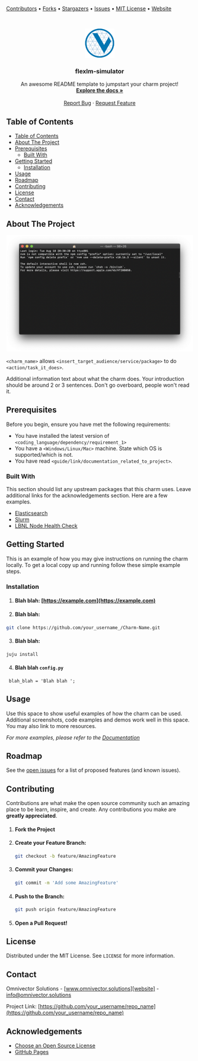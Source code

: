 <!--
*** This document uses markdown "reference style" links for readability.
*** Reference links are enclosed in brackets [ ] instead of parentheses ( ).
*** See bellow for the declaration of the reference variables
*** for contributors-url, forks-url, etc. Find and replace "repo_template" with your repo name
*** https://www.markdownguide.org/basic-syntax/#reference-style-links
-->

<!-- MARKDOWN LINKS & IMAGES -->
<!-- https://www.markdownguide.org/basic-syntax/#reference-style-links -->

[contributors-url]: https://github.com/omnivector-solutions/repo-template/graphs/contributors
[forks-url]: https://github.com/omnivector-solutions/repo-template/network/members
[stars-url]: https://github.com/omnivector-solutions/repo-template/stargazers
[issues-url]: https://github.com/omnivector-solutions/repo-template/issues
[license-url]: https://github.com/omnivector-solutions/repo-template/blob/master/LICENSE.txt
[website]: https://www.omnivector.solutions
[product-screenshot]: images/screenshot.png

[Contributors][contributors-url] •
[Forks][forks-url] •
[Stargazers][stars-url] •
[Issues][issues-url] •
[MIT License][license-url] •
[Website][website]

<!-- PROJECT LOGO -->
<br />
<p align="center">
  <a href="https://github.com/omnivector-solutions/repo-template">
    <img src="images/logo.png" alt="Logo" width="80" height="80">
  </a>

  <h3 align="center">flexlm-simulator</h3>

  <p align="center">
    An awesome README template to jumpstart your charm project!
    <br />
    <a href="https://github.com/omnivector-solutions/repo-template"><strong>Explore the docs »</strong></a>
    <br />
    <br />
    <a href="https://github.com/omnivector-solutions/repo-template/issues">Report Bug</a>
    ·
    <a href="https://github.com/omnivector-solutions/repo-template/issues">Request Feature</a>
  </p>
</p>

<!-- TABLE OF CONTENTS -->

## Table of Contents

- [Table of Contents](#table-of-contents)
- [About The Project](#about-the-project)
- [Prerequisites](#prerequisites)
  - [Built With](#built-with)
- [Getting Started](#getting-started)
  - [Installation](#installation)
- [Usage](#usage)
- [Roadmap](#roadmap)
- [Contributing](#contributing)
- [License](#license)
- [Contact](#contact)
- [Acknowledgements](#acknowledgements)

<!-- ABOUT THE PROJECT -->

## About The Project

[![Product Name Screen Shot][product-screenshot]](https://example.com)

`<charm_name>` allows `<insert_target_audience/service/package>` to do `<action/task_it_does>`.

Additional information text about what the charm does. Your introduction should be around 2 or 3 sentences. Don't go overboard, people won't read it.

## Prerequisites

Before you begin, ensure you have met the following requirements:

<!--- These are just example requirements. Add, duplicate or remove as required --->

- You have installed the latest version of `<coding_language/dependency/requirement_1>`
- You have a `<Windows/Linux/Mac>` machine. State which OS is supported/which is not.
- You have read `<guide/link/documentation_related_to_project>`.

### Built With

This section should list any upstream packages that this charm uses. Leave additional links for the acknowledgements section. Here are a few examples.

- [Elasticsearch](https://www.elastic.co/)
- [Slurm](https://www.schedmd.com/)
- [LBNL Node Health Check](https://github.com/mej/nhc)

<!-- GETTING STARTED -->

## Getting Started

This is an example of how you may give instructions on running the charm locally.
To get a local copy up and running follow these simple example steps.

### Installation

1. #### Blah blah: [https://example.com](https://example.com)
2. #### Blah blah:

```sh
git clone https://github.com/your_username_/Charm-Name.git
```

3. #### Blah blah:

```sh
juju install
```

4. #### Blah blah `config.py`

```PY
 blah_blah = 'Blah blah ';
```

<!-- USAGE EXAMPLES -->

## Usage

Use this space to show useful examples of how the charm can be used. Additional screenshots, code examples and demos work well in this space. You may also link to more resources.

_For more examples, please refer to the [Documentation](https://example.com)_

<!-- ROADMAP -->

## Roadmap

See the [open issues](https://github.com/omnivector-solutions/repo-template/issues) for a list of proposed features (and known issues).

<!-- CONTRIBUTING -->

## Contributing

Contributions are what make the open source community such an amazing place to be learn, inspire, and create. Any contributions you make are **greatly appreciated**.

1. #### Fork the Project
2. #### Create your Feature Branch:
   ```sh
   git checkout -b feature/AmazingFeature
   ```
3. #### Commit your Changes:
   ```sh
   git commit -m 'Add some AmazingFeature'
   ```
4. #### Push to the Branch:
   ```sh
   git push origin feature/AmazingFeature
   ```
5. #### Open a Pull Request!

<!-- LICENSE -->

## License

Distributed under the MIT License. See `LICENSE` for more information.

<!-- CONTACT -->

## Contact

Omnivector Solutions - [www.omnivector.solutions][website] - info@omnivector.solutions

Project Link: [https://github.com/your_username/repo_name](https://github.com/your_username/repo_name)

<!-- ACKNOWLEDGEMENTS -->

## Acknowledgements

- [Choose an Open Source License](https://choosealicense.com)
- [GitHub Pages](https://pages.github.com)
